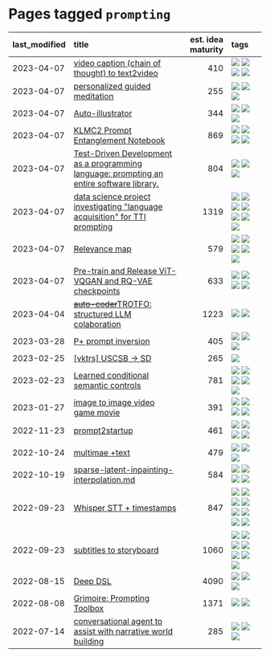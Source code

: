 # Pages tagged `prompting`

|last_modified|title|est. idea maturity|tags
|:---|:---|---:|:---|
|2023-04-07|[video caption (chain of thought) to text2video](../video_caption_transfer.md)|410|[![](https://img.shields.io/badge/tag-animation-35d420)](../tags/animation.md) [![](https://img.shields.io/badge/tag-experimental-c4c41f)](../tags/experimental.md) [![](https://img.shields.io/badge/tag-prompting-c4fb38)](../tags/prompting.md) [![](https://img.shields.io/badge/tag-tooling-1eefac)](../tags/tooling.md)|
|2023-04-07|[personalized guided meditation](../personalized-guided-meditation.md)|255|[![](https://img.shields.io/badge/tag-dataset-12eec5)](../tags/dataset.md) [![](https://img.shields.io/badge/tag-experimental-c4c41f)](../tags/experimental.md) [![](https://img.shields.io/badge/tag-prompting-c4fb38)](../tags/prompting.md)|
|2023-04-07|[Auto-illustrator](../auto-illustrator.md)|344|[![](https://img.shields.io/badge/tag-completed-4db4d2)](../tags/completed.md) [![](https://img.shields.io/badge/tag-prompting-c4fb38)](../tags/prompting.md) [![](https://img.shields.io/badge/tag-tooling-1eefac)](../tags/tooling.md)|
|2023-04-07|[KLMC2 Prompt Entanglement Notebook](../klmc2-prompt-entanglement.md)|869|[![](https://img.shields.io/badge/tag-completed-4db4d2)](../tags/completed.md) [![](https://img.shields.io/badge/tag-notebook-c92725)](../tags/notebook.md) [![](https://img.shields.io/badge/tag-prompting-c4fb38)](../tags/prompting.md) [![](https://img.shields.io/badge/tag-tooling-1eefac)](../tags/tooling.md)|
|2023-04-07|[Test-Driven Development as a programming language: prompting an entire software library.](../tdd_is_2_op.md)|804|[![](https://img.shields.io/badge/tag-experimental-c4c41f)](../tags/experimental.md) [![](https://img.shields.io/badge/tag-prompting-c4fb38)](../tags/prompting.md) [![](https://img.shields.io/badge/tag-tooling-1eefac)](../tags/tooling.md)|
|2023-04-07|[data science project investigating "language acquisition" for TTI prompting](../tti_language_aqcuisition.md)|1319|[![](https://img.shields.io/badge/tag-alignment-dad82b)](../tags/alignment.md) [![](https://img.shields.io/badge/tag-dataset-12eec5)](../tags/dataset.md) [![](https://img.shields.io/badge/tag-experimental-c4c41f)](../tags/experimental.md) [![](https://img.shields.io/badge/tag-prompting-c4fb38)](../tags/prompting.md) [![](https://img.shields.io/badge/tag-publication-ea1833)](../tags/publication.md) [![](https://img.shields.io/badge/tag-publicgood-f14da)](../tags/publicgood.md) [![](https://img.shields.io/badge/tag-stability-9c3a4a)](../tags/stability.md)|
|2023-04-07|[Relevance map](../Relevance_map.md)|579|[![](https://img.shields.io/badge/tag-meta-752fd7)](../tags/meta.md) [![](https://img.shields.io/badge/tag-prompting-c4fb38)](../tags/prompting.md) [![](https://img.shields.io/badge/tag-publication-ea1833)](../tags/publication.md) [![](https://img.shields.io/badge/tag-stability-9c3a4a)](../tags/stability.md) [![](https://img.shields.io/badge/tag-tooling-1eefac)](../tags/tooling.md)|
|2023-04-07|[Pre-train and Release ViT-VQGAN and RQ-VAE checkpoints](../pretrained_vit-vqgan_checkpoints.md)|633|[![](https://img.shields.io/badge/tag-completed-4db4d2)](../tags/completed.md) [![](https://img.shields.io/badge/tag-dataset-12eec5)](../tags/dataset.md) [![](https://img.shields.io/badge/tag-prompting-c4fb38)](../tags/prompting.md) [![](https://img.shields.io/badge/tag-tooling-1eefac)](../tags/tooling.md)|
|2023-04-04|[~~auto-coder~~TROTFO: structured LLM colaboration](../auto-coder.md)|1223|[![](https://img.shields.io/badge/tag-prompting-c4fb38)](../tags/prompting.md) [![](https://img.shields.io/badge/tag-tooling-1eefac)](../tags/tooling.md)|
|2023-03-28|[P+ prompt inversion](../p_plus_inversion.md)|405|[![](https://img.shields.io/badge/tag-prompting-c4fb38)](../tags/prompting.md) [![](https://img.shields.io/badge/tag-tooling-1eefac)](../tags/tooling.md) [![](https://img.shields.io/badge/tag-wip-92ab1c)](../tags/wip.md)|
|2023-02-25|[[vktrs] USCSB -> SD](../vktrs_uscsb_sd.md)|265|[![](https://img.shields.io/badge/tag-prompting-c4fb38)](../tags/prompting.md)|
|2023-02-23|[Learned conditional semantic controls](../learned-conditional-semantic-controls.md)|781|[![](https://img.shields.io/badge/tag-animation-35d420)](../tags/animation.md) [![](https://img.shields.io/badge/tag-colab-32d44f)](../tags/colab.md) [![](https://img.shields.io/badge/tag-experimental-c4c41f)](../tags/experimental.md) [![](https://img.shields.io/badge/tag-prompting-c4fb38)](../tags/prompting.md) [![](https://img.shields.io/badge/tag-tooling-1eefac)](../tags/tooling.md)|
|2023-01-27|[image to image video game movie](../img2img_video_game_movie.md)|391|[![](https://img.shields.io/badge/tag-animation-35d420)](../tags/animation.md) [![](https://img.shields.io/badge/tag-prompting-c4fb38)](../tags/prompting.md) [![](https://img.shields.io/badge/tag-tooling-1eefac)](../tags/tooling.md) [![](https://img.shields.io/badge/tag-wip-92ab1c)](../tags/wip.md)|
|2022-11-23|[prompt2startup](../prompt2startup.md)|461|[![](https://img.shields.io/badge/tag-animation-35d420)](../tags/animation.md) [![](https://img.shields.io/badge/tag-experimental-c4c41f)](../tags/experimental.md) [![](https://img.shields.io/badge/tag-prompting-c4fb38)](../tags/prompting.md) [![](https://img.shields.io/badge/tag-tooling-1eefac)](../tags/tooling.md)|
|2022-10-24|[multimae +text](../multimae_w_text.md)|479|[![](https://img.shields.io/badge/tag-experimental-c4c41f)](../tags/experimental.md) [![](https://img.shields.io/badge/tag-prompting-c4fb38)](../tags/prompting.md) [![](https://img.shields.io/badge/tag-text-2229ca)](../tags/text.md)|
|2022-10-19|[sparse-latent-inpainting-interpolation.md](../sparse-latent-inpainting-interpolation.md)|584|[![](https://img.shields.io/badge/tag-animation-35d420)](../tags/animation.md) [![](https://img.shields.io/badge/tag-prompting-c4fb38)](../tags/prompting.md) [![](https://img.shields.io/badge/tag-tooling-1eefac)](../tags/tooling.md) [![](https://img.shields.io/badge/tag-wip-92ab1c)](../tags/wip.md)|
|2022-09-23|[Whisper STT + timestamps](../whisper-stt-plus-timestamps.md)|847|[![](https://img.shields.io/badge/tag-colab-32d44f)](../tags/colab.md) [![](https://img.shields.io/badge/tag-dataset-12eec5)](../tags/dataset.md) [![](https://img.shields.io/badge/tag-experimental-c4c41f)](../tags/experimental.md) [![](https://img.shields.io/badge/tag-meta-752fd7)](../tags/meta.md) [![](https://img.shields.io/badge/tag-prompting-c4fb38)](../tags/prompting.md) [![](https://img.shields.io/badge/tag-publicgood-f14da)](../tags/publicgood.md) [![](https://img.shields.io/badge/tag-stability-9c3a4a)](../tags/stability.md) [![](https://img.shields.io/badge/tag-tooling-1eefac)](../tags/tooling.md)|
|2022-09-23|[subtitles to storyboard](../subtitles-to-storyboard.md)|1060|[![](https://img.shields.io/badge/tag-accessibility-b7fb0)](../tags/accessibility.md) [![](https://img.shields.io/badge/tag-animation-35d420)](../tags/animation.md) [![](https://img.shields.io/badge/tag-completed-4db4d2)](../tags/completed.md) [![](https://img.shields.io/badge/tag-opensource-b25b5)](../tags/opensource.md) [![](https://img.shields.io/badge/tag-prompting-c4fb38)](../tags/prompting.md) [![](https://img.shields.io/badge/tag-tooling-1eefac)](../tags/tooling.md) [![](https://img.shields.io/badge/tag-wip-92ab1c)](../tags/wip.md)|
|2022-08-15|[Deep DSL](../multistage-unsupervised-deep-DSL-learning-from-prompts-data.md)|4090|[![](https://img.shields.io/badge/tag-experimental-c4c41f)](../tags/experimental.md) [![](https://img.shields.io/badge/tag-prompting-c4fb38)](../tags/prompting.md) [![](https://img.shields.io/badge/tag-tooling-1eefac)](../tags/tooling.md)|
|2022-08-08|[Grimoire: Prompting Toolbox](../grimoire.md)|1371|[![](https://img.shields.io/badge/tag-prompting-c4fb38)](../tags/prompting.md) [![](https://img.shields.io/badge/tag-tooling-1eefac)](../tags/tooling.md)|
|2022-07-14|[conversational agent to assist with narrative world building](../world-building-agent.md)|285|[![](https://img.shields.io/badge/tag-dataset-12eec5)](../tags/dataset.md) [![](https://img.shields.io/badge/tag-experimental-c4c41f)](../tags/experimental.md) [![](https://img.shields.io/badge/tag-prompting-c4fb38)](../tags/prompting.md)|